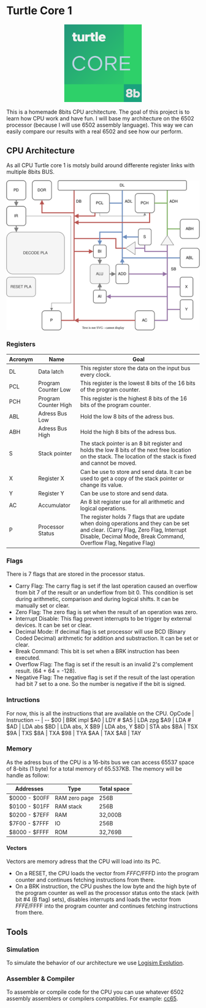 # Turtle Core 1

<p align="center">
  <img style="width: 40%" src="Docs/Logo.png" />
</p>

This is a homemade 8bits CPU architecture. The goal of this project is to learn how CPU work and have fun. I will base my architecture on the 6502 processor (because I will use 6502 assembly language). This way we can easily compare our results with a real 6502 and see how our perform.

## CPU Architecture

As all CPU Turtle core 1 is motsly build around differente register links with multiple 8bits BUS.

![Register Architecture](Docs/TurtleCoreDiagram.drawio.svg)

### Registers

Acronym | Name | Goal
--|--|--
DL | Data latch | This register store the data on the input bus every clock.
PCL | Program Counter Low | This register is the lowest 8 bits of the 16 bits of the program counter.
PCH | Program Counter High | This register is the highest 8 bits of the 16 bits of the program counter. 
ABL | Adress Bus Low | Hold the low 8 bits of the adress bus.
ABH | Adress Bus High | Hold the high 8 bits of the adress bus.
S | Stack pointer | The stack pointer is an 8 bit register and holds the low 8 bits of the next free location on the stack. The location of the stack is fixed and cannot be moved.
X | Register X | Can be use to store and send data. It can be used to get a copy of the stack pointer or change its value.
Y | Register Y | Can be use to store and send data.
AC | Accumulator | An 8 bit register use for all arithmetic and logical operations.
P | Processor Status | The register holds 7 flags that are update when doing operations and they can be set and clear. (Carry Flag, Zero Flag, Interrupt Disable, Decimal Mode, Break Command, Overflow Flag, Negative Flag)

### Flags
There is 7 flags that are stored in the processor status.
- Carry Flag: The carry flag is set if the last operation caused an overflow from bit 7 of the result or an underflow from bit 0. This condition is set during arithmetic, comparison and during logical shifts. It can be manually set or clear.
- Zero Flag: The zero flag is set when the result of an operation was zero.
- Interrupt Disable: This flag prevent interrupts to be trigger by external devices. It can be set or clear.
- Decimal Mode: If decimal flag is set processor will use BCD (Binary Coded Decimal) arithmetic for addition and substraction. It can be set or clear.
- Break Command: This bit is set when a BRK instruction has been executed.
- Overflow Flag: The flag is set if the result is an invalid 2's complement result. (64 + 64 = -128).
- Negative Flag: The negative flag is set if the result of the last operation had bit 7 set to a one. So the number is negative if the bit is signed. 

### Intructions
For now, this is all the instructions that are available on the CPU.
OpCode | Instruction
-- | --
$00 | BRK impl
$A0 | LDY #
$A5 | LDA zpg
$A9 | LDA #
$AD | LDA abs
$BD | LDA abs, X
$B9 | LDA abs, Y
$8D | STA abs
$BA | TSX
$9A | TXS
$8A | TXA
$98 | TYA
$AA | TAX
$A8 | TAY

### Memory
As the adress bus of the CPU is a 16-bits bus we can access 65537 space of 8-bits (1 byte) for a total memory of 65.537KB. The memory will be handle as follow:

Addresses | Type | Total space
-- | -- | --
$0000 - $00FF | RAM zero page | 256B
$0100 - $01FF | RAM stack | 256B
$0200 - $7EFF | RAM | 32,000B
$7F00 - $7FFF | IO | 256B
$8000 - $FFFF | ROM | 32,769B

#### Vectors
Vectors are memory adress that the CPU will load into its PC.
 - On a RESET, the CPU loads the vector from $FFFC/$FFFD into the program counter and continues fetching instructions from there.
 - On a BRK instruction, the CPU pushes the low byte and the high byte of the program counter as well as the processor status onto the stack (with bit #4 (B flag) sets), disables interrupts and loads the vector from $FFFE/$FFFF into the program counter and continues fetching instructions from there.

## Tools
### Simulation
To simulate the behavior of our architecture we use [Logisim Evolution](https://github.com/logisim-evolution/logisim-evolution).

### Assembler & Compiler
To assemble or compile code for the CPU you can use whatever 6502 assembly assemblers or compilers compatibles. For example: [cc65](https://github.com/cc65/cc65).